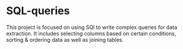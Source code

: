# SQL-queries
This project is focused on using SQl to write complex queries for data extraction. It includes selecting columns based on certain conditions, sorting & ordering data as well as joining tables.
